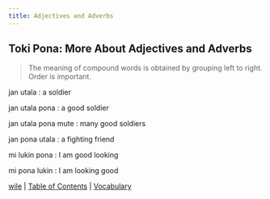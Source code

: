 ```yaml
---
title: Adjectives and Adverbs
---
```


## Toki Pona: More About Adjectives and Adverbs

> The meaning of compound words is obtained by grouping left to right.  
> Order is important.

jan utala
: a soldier

jan utala pona
: a good soldier

jan utala pona mute
: many good soldiers

jan pona utala
: a fighting friend

mi lukin pona
: I am good looking

mi pona lukin
: I am looking good



[wile](18wile.md) | [Table of Contents](toc.md) | [Vocabulary](20Vocabulary.md)
